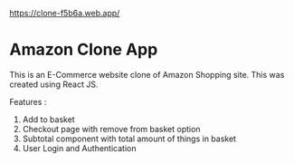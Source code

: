 https://clone-f5b6a.web.app/
<h1>Amazon Clone App</h1>

This is an E-Commerce website clone of Amazon Shopping site. This was created using React JS.

Features :

1. Add to basket
2. Checkout page with remove from basket option
3. Subtotal component with total amount of things in basket
4. User Login and Authentication


